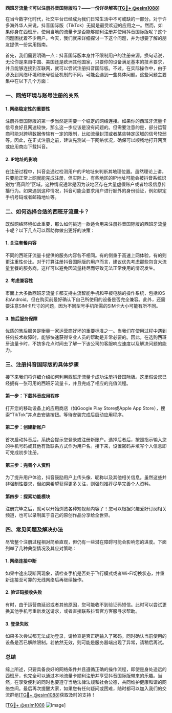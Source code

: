 **西班牙流量卡可以注册抖音国际版吗？——一份详尽解答[[TG💪+ @esim1088](https://t.me/s/esim1088)]**

在当今数字化时代，社交平台已经成为我们日常生活中不可或缺的一部分。对于许多海外华人来说，抖音国际版（TikTok）无疑是最受欢迎的应用之一。然而，如果你身在西班牙，使用当地的流量卡是否能够顺利注册并使用抖音国际版呢？这个问题困扰着不少用户。今天，我们就来详细探讨一下这个问题，并为想要了解的朋友提供一份实用指南。

首先，我们需要明确一点：抖音国际版本身并不限制用户的注册来源。换句话说，无论你是来自中国、美国还是欧洲其他国家，只要你的设备满足基本的技术要求，并且能够连接到互联网，就可以尝试注册抖音国际版。不过，在实际操作中，由于涉及到网络环境和账号验证机制的不同，可能会遇到一些具体问题。这些问题主要集中在以下几个方面：

### 一、网络环境与账号注册的关系

#### 1. 网络稳定性的重要性
注册抖音国际版的第一步当然是需要一个稳定的网络连接。如果你的西班牙流量卡信号良好且网速较快，那么这一步应该是没有问题的。但需要注意的是，部分运营商可能对跨境数据传输有一定的限制，比如流量封顶或者某些特定区域的信号较弱等。因此，在正式注册之前，建议先测试一下网络状况，确保可以顺畅地打开网页或应用商店下载抖音。

#### 2. IP地址的影响
在注册过程中，抖音会通过检测用户的IP地址来判断其地理位置。虽然理论上讲，只要能正常上网就能完成注册，但实际上，有些地区的IP地址可能会被抖音系统识别为“高风险”区域。这种情况通常是因为该地区存在大量虚假账户或者垃圾信息传播行为。如果遇到这种情况，抖音可能会要求用户进行额外的身份验证，例如绑定手机号码或者邮箱地址等。

### 二、如何选择合适的西班牙流量卡？

既然网络环境如此重要，那么如何挑选一款适合用来注册抖音国际版的西班牙流量卡呢？以下几点可以帮助你做出更好的决策：

#### 1. 关注套餐内容
不同的西班牙流量卡提供的服务内容各不相同。有的侧重于高速上网体验，有的则更注重性价比。对于打算注册抖音国际版的用户而言，建议优先考虑那些包含大流量套餐的服务商，这样可以避免因流量耗尽而导致无法正常使用的情况发生。

#### 2. 考虑兼容性
市面上大多数西班牙流量卡都支持主流智能手机和平板电脑的操作系统，包括iOS和Android。但在购买前最好确认下自己所使用的设备是否完全兼容。此外，还需要注意SIM卡尺寸的问题，因为不同型号手机所需的SIM卡大小可能有所不同。

#### 3. 售后服务保障
优质的售后服务是衡量一家运营商好坏的重要标准之一。当我们在使用过程中遇到任何技术故障时，能够快速获得专业人员的帮助是非常必要的。因此，在选购西班牙流量卡时，不妨多花点时间去了解一下该公司的客服响应速度以及解决问题的能力。

### 三、注册抖音国际版的具体步骤

接下来我们将详细介绍如何利用西班牙流量卡成功注册抖音国际版。这里假设您已经拥有一张可用的西班牙流量卡，并且完成了相应的充值流程。

#### 第一步：下载抖音应用程序
打开您的移动设备上的应用商店（如Google Play Store或Apple App Store），搜索“TikTok”并点击安装按钮。等待安装完成后启动应用程序。

#### 第二步：创建新账户
首次启动抖音后，系统会提示您登录或注册新账户。选择后者后，按照指示输入您的手机号码或其他有效联系方式作为用户名。接下来，设置密码并填写个人信息即可完成初步注册。

#### 第三步：完善个人资料
为了提升用户体验，抖音鼓励用户上传头像、昵称以及其他相关信息。虽然这些并非强制性要求，但如果希望获得更多关注，则强烈推荐尽早完善个人资料。

#### 第四步：探索功能模块
注册完毕之后，就可以开始浏览各种短视频内容了！您可以根据兴趣爱好订阅相关频道，也可以录制属于自己的原创作品分享给全世界。

### 四、常见问题及解决办法

尽管整个注册过程相对简单直观，但仍有一些潜在障碍可能会影响您的进度。下面列举了几种典型情况及其应对策略：

#### 1. 网络连接中断
如果中途出现断网现象，请检查手机是否处于飞行模式或者Wi-Fi切换状态，并重新连接至可靠的无线网络后再继续操作。

#### 2. 验证码接收失败
有时，由于运营商延迟或者其他原因，您可能收不到验证码短信。此时可以尝试更换其他手机号重新发送请求，或者直接联系抖音官方客服寻求帮助。

#### 3. 登录失败
如果多次尝试都无法成功登录，请检查是否正确输入了密码，同时确认当前使用的设备是否已解除限制。若依然无效，则可能是服务器端出现了异常，请稍后再试。

### 总结

综上所述，只要具备良好的网络条件并且遵循正确的操作流程，即使是身处遥远的西班牙，也完全可以通过本地流量卡顺利注册并享受抖音国际版带来的乐趣。当然，在享受便利的同时也要遵守当地法律法规和社会公德，共同维护健康和谐的网络空间。最后再次提醒大家，如果您有任何疑问或困难，随时都可以加入我们的交流群组[[TG💪+ @esim1088](https://t.me/s/esim1088)]获取及时的支持！

[[TG💪+ @esim1088](https://t.me/s/esim1088) ![Image](https://i.postimg.cc/4NQfJmqS/Snipaste-2025-05-13-00-14-12.png)]